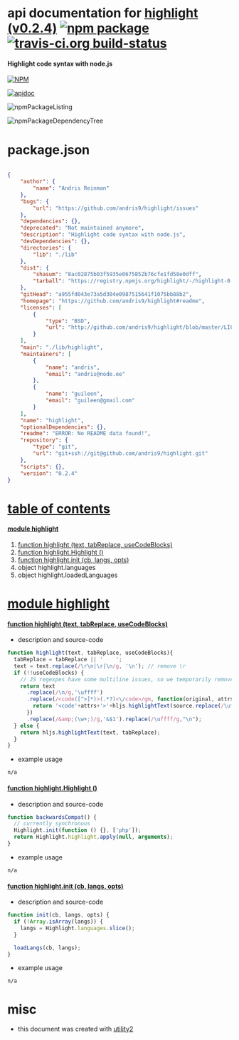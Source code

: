 # api documentation for  [highlight (v0.2.4)](https://github.com/andris9/highlight#readme)  [![npm package](https://img.shields.io/npm/v/npmdoc-highlight.svg?style=flat-square)](https://www.npmjs.org/package/npmdoc-highlight) [![travis-ci.org build-status](https://api.travis-ci.org/npmdoc/node-npmdoc-highlight.svg)](https://travis-ci.org/npmdoc/node-npmdoc-highlight)
#### Highlight code syntax with node.js

[![NPM](https://nodei.co/npm/highlight.png?downloads=true)](https://www.npmjs.com/package/highlight)

[![apidoc](https://npmdoc.github.io/node-npmdoc-highlight/build/screenCapture.buildNpmdoc.browser._2Fhome_2Ftravis_2Fbuild_2Fnpmdoc_2Fnode-npmdoc-highlight_2Ftmp_2Fbuild_2Fapidoc.html.png)](https://npmdoc.github.io/node-npmdoc-highlight/build/apidoc.html)

![npmPackageListing](https://npmdoc.github.io/node-npmdoc-highlight/build/screenCapture.npmPackageListing.svg)

![npmPackageDependencyTree](https://npmdoc.github.io/node-npmdoc-highlight/build/screenCapture.npmPackageDependencyTree.svg)



# package.json

```json

{
    "author": {
        "name": "Andris Reinman"
    },
    "bugs": {
        "url": "https://github.com/andris9/highlight/issues"
    },
    "dependencies": {},
    "deprecated": "Not maintained anymore",
    "description": "Highlight code syntax with node.js",
    "devDependencies": {},
    "directories": {
        "lib": "./lib"
    },
    "dist": {
        "shasum": "8ac02875b03f5935e0675852b76cfe1fd58e0dff",
        "tarball": "https://registry.npmjs.org/highlight/-/highlight-0.2.4.tgz"
    },
    "gitHead": "a955fd043e73a5d304e0987515641f1075bb88b2",
    "homepage": "https://github.com/andris9/highlight#readme",
    "licenses": [
        {
            "type": "BSD",
            "url": "http://github.com/andris9/highlight/blob/master/LICENSE"
        }
    ],
    "main": "./lib/highlight",
    "maintainers": [
        {
            "name": "andris",
            "email": "andris@node.ee"
        },
        {
            "name": "guileen",
            "email": "guileen@gmail.com"
        }
    ],
    "name": "highlight",
    "optionalDependencies": {},
    "readme": "ERROR: No README data found!",
    "repository": {
        "type": "git",
        "url": "git+ssh://git@github.com/andris9/highlight.git"
    },
    "scripts": {},
    "version": "0.2.4"
}
```



# <a name="apidoc.tableOfContents"></a>[table of contents](#apidoc.tableOfContents)

#### [module highlight](#apidoc.module.highlight)
1.  [function <span class="apidocSignatureSpan"></span>highlight (text, tabReplace, useCodeBlocks)](#apidoc.element.highlight.highlight)
1.  [function <span class="apidocSignatureSpan">highlight.</span>Highlight ()](#apidoc.element.highlight.Highlight)
1.  [function <span class="apidocSignatureSpan">highlight.</span>init (cb, langs, opts)](#apidoc.element.highlight.init)
1.  object <span class="apidocSignatureSpan">highlight.</span>languages
1.  object <span class="apidocSignatureSpan">highlight.</span>loadedLanguages



# <a name="apidoc.module.highlight"></a>[module highlight](#apidoc.module.highlight)

#### <a name="apidoc.element.highlight.highlight"></a>[function <span class="apidocSignatureSpan"></span>highlight (text, tabReplace, useCodeBlocks)](#apidoc.element.highlight.highlight)
- description and source-code
```javascript
function highlight(text, tabReplace, useCodeBlocks){
  tabReplace = tabReplace || '    ';
  text = text.replace(/\r\n|\r|\n/g, '\n'); // remove \r
  if (!!useCodeBlocks) {
    // JS regexpes have some multiline issues, so we temporarily remove them
    return text
      .replace(/\n/g,'\uffff')
      .replace(/<code([^>]*)>(.*?)<\/code>/gm, function(original, attrs, source){
        return '<code'+attrs+'>'+hljs.highlightText(source.replace(/\uffff/g,"\n"), tabReplace)+'</code>';
      })
      .replace(/&amp;(\w+;)/g,'&$1').replace(/\uffff/g,"\n");
  } else {
    return hljs.highlightText(text, tabReplace);
  }
}
```
- example usage
```shell
n/a
```

#### <a name="apidoc.element.highlight.Highlight"></a>[function <span class="apidocSignatureSpan">highlight.</span>Highlight ()](#apidoc.element.highlight.Highlight)
- description and source-code
```javascript
function backwardsCompat() {
  // currently synchronous
  Highlight.init(function () {}, ['php']);
  return Highlight.highlight.apply(null, arguments);
}
```
- example usage
```shell
n/a
```

#### <a name="apidoc.element.highlight.init"></a>[function <span class="apidocSignatureSpan">highlight.</span>init (cb, langs, opts)](#apidoc.element.highlight.init)
- description and source-code
```javascript
function init(cb, langs, opts) {
  if (!Array.isArray(langs)) {
    langs = Highlight.languages.slice();
  }

  loadLangs(cb, langs);
}
```
- example usage
```shell
n/a
```



# misc
- this document was created with [utility2](https://github.com/kaizhu256/node-utility2)
